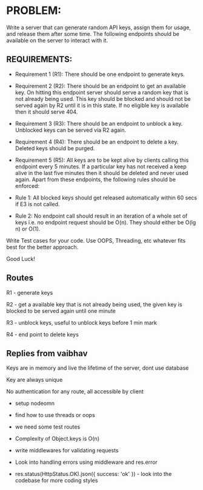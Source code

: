 # PROBLEM:

Write a server that can generate random API keys, assign them for usage, and release them after some time. The following endpoints should be available on the server to interact with it.

## REQUIREMENTS:

- Requirement 1 (R1): There should be one endpoint to generate keys.

- Requirement 2 (R2): There should be an endpoint to get an available key. On hitting this endpoint server should serve a random key that is not already being used. This key should be blocked and should not be served again by R2 until it is in this state. If no eligible key is available then it should serve 404.

- Requirement 3 (R3): There should be an endpoint to unblock a key. Unblocked keys can be served via R2 again.

- Requirement 4 (R4): There should be an endpoint to delete a key. Deleted keys should be purged.

- Requirement 5 (R5): All keys are to be kept alive by clients calling this endpoint every 5 minutes. If a particular key has not received a keep alive in the last five minutes then it should be deleted and never used again.
Apart from these endpoints, the following rules should be enforced:

- Rule 1: All blocked keys should get released automatically within 60 secs if E3 is not called.

- Rule 2: No endpoint call should result in an iteration of a whole set of keys i.e. no endpoint request should be O(n). They should either be O(lg n) or O(1).

Write Test cases for your code. Use OOPS, Threading, etc whatever fits best for the better approach.

Good Luck!

## Routes

R1 - generate keys

R2 - get a available key that is not already being used, the given key is blocked to be served again until one minute

R3 - unblock keys, useful to unblock keys before 1 min mark

R4 - end point to delete keys

## Replies from vaibhav

Keys are in memory and live the lifetime of the server, dont use database

Key are always unique

No authentication for any route, all accessible by client

- setup nodeomn

- find how to use threads or oops

- we need some test routes

- Complexity of Object.keys is O(n)

- write middlewares for validating requests

- Look into handling errors using middleware and res.error

- res.status(HttpStatus.OK).json({ success: 'ok' }) - look into the codebase for more coding styles